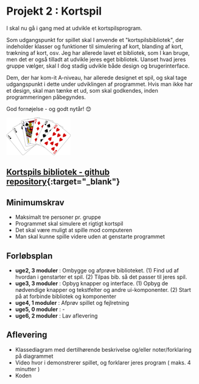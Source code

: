 # Projekt 2 : Kortspil

I skal nu gå i gang med at udvikle et kortspilsprogram.

Som udgangspunkt for spillet skal I anvende et "kortspilsbibliotek", der indeholder klasser og funktioner til simulering af kort, blanding af kort, trækning af kort, osv. Jeg har allerede lavet et bibliotek, som I kan bruge, men det er også tilladt at udvikle jeres eget bibliotek. Uanset hvad jeres gruppe vælger, skal I dog stadig udvikle både design og brugerinterface.

Dem, der har kom-it A-niveau, har allerede designet et spil, og skal tage udgangspunkt i dette under udviklingen af programmet. Hvis man ikke har et design, skal man tænke et ud, som skal godkendes, inden programmeringen påbegyndes.

God fornøjelse - og godt nytår! 😊

![cards](cards2.png)

## [Kortspils bibliotek - github repository](https://github.com/prog2di/KortspilsBibliotek/tree/main){:target="_blank"}

## Minimumskrav

- Maksimalt tre personer pr. gruppe
- Programmet skal simulere et rigtigt kortspil
- Det skal være muligt at spille mod computeren
- Man skal kunne spille videre uden at genstarte programmet

## Forløbsplan
- **uge2, 3 moduler** : Ombygge og afprøve biblioteket. (1) Find ud af hvordan i genstarter et spil. (2) Tilpas bib. så det passer til jeres spil.  
- **uge3, 3 moduler** : Opbyg knapper og interface. (1) Opbyg de nødvendige knapper og tekstfelter og andre ui-komponenter. (2) Start på at forbinde bibliotek og komponenter
- **uge4, 1 moduler** : Afprøv spillet og fejlretning
- **uge5, 0 moduler** : - 
- **uge6, 2 moduler** : Lav aflevering

## Aflevering

- Klassediagram med dertilhørende beskrivelse og/eller noter/forklaring på diagrammet
- Video hvor i demonstrerer spillet, og forklarer jeres program ( maks. 4 minutter )
- Koden

